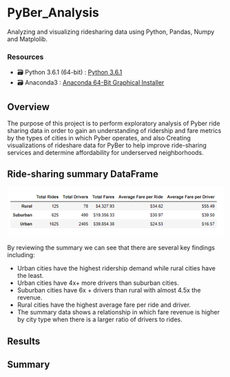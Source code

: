 # PyBer_Analysis
Analyzing and visualizing ridesharing data using Python, Pandas, Numpy and Matplolib.

### Resources

  - :card_file_box: Python 3.6.1 (64-bit) :  [Python 3.6.1](https://www.python.org/downloads/windows/)
  - :card_file_box: Anaconda3 : [Anaconda 64-Bit Graphical Installer](https://www.anaconda.com/products/distribution)<br/>

## Overview

The purpose of this project is to perform exploratory analysis of Pyber ride sharing data in order to gain an understanding of ridership and fare metrics by the types of cities in which Pyber operates, and also Creating visualizations of rideshare data for PyBer to help improve ride-sharing services and determine affordability for underserved neighborhoods.

## Ride-sharing summary DataFrame


  ![02.png](images/02.png)
 
By reviewing the summary we can see that there are several key findings including:
  - Urban cities have the highest ridership demand while rural cities have the least.
  - Urban cities have 4x+ more drivers than suburban cities.
  - Suburban cities have 6x + drivers than rural with almost 4.5x the revenue.
  - Rural cities have the highest average fare per ride and driver.
  - The summary data shows a relationship in which fare revenue is higher by city type when there is a larger ratio of drivers to rides.

   
   
   
  
   
## 
## Results

## Summary
